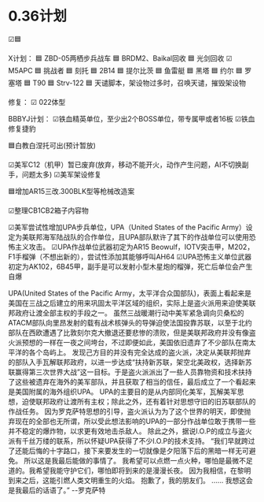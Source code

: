 # 0.36计划

☑🟦

X计划：
🟦 ZBD-05两栖步兵战车
🟦 BRDM2、Baikal回收
🟦 光剑回收
☑ M5APC
🟦 挑战者
🟦 刻托 
🟦 2B14
🟦 提尔比茨
🟦 鱼雷艇
🟦 黑塔
🟦 约尔
🟦 罗塞塔
🟦 T90
🟦 Strv-122
🟦 天谴脚本，架设物过多时，召唤天谴，摧毁架设物
 
修复：
☑ 022体型




BBBYJ计划：
☑铁血精英单位，至少出2个BOSS单位，带专属甲或者16板
☑铁血修复捷豹

🟦白教白涅托可出(预计暂放)

☑美军C12（机甲）暂已废弃(放弃，移动不能开火，动作产生问题，AI不切换副手，问题太多)
☑美军架设修复

🟦增加AR15三改.300BLK型等枪械改造案

☑整理CB1CB2箱子内容物

☑美军尝试性增加UPA步兵单位，UPA（United States of the Pacific Army）设定为美联邦海军陆战队的合作单位，且UPA部队默许了其下的作战单位可以使用恐怖主义攻击。
☑UPA作战单位武器初定为AR15 Beowulf，IOTV突击甲，M202，F1手榴弹（不想出新的），尝试性添加其能够呼叫AH64
☑UPA恐怖主义单位武器初定为AK102，6B45甲，副手是可以发射小型木星炮的榴弹，死亡后单位会产生自爆

UPA(United States of the Pacific Army，太平洋合众国部队)，表面上看起来是美国在三战之后建立的用来巩固太平洋区域的组织，实际上是盗火派用来迫使美联邦政府让渡全部主权的手段之一。
虽然三战暖潮行动中美军紧急调向贝桑松的ATACM部队向里昂发射的载有战术核弹头的导弹迫使法国投靠苏联，以至于北约部队在西欧遭遇了比敦刻尔克大撤退还要悲惨的溃败，但是美联邦政府并没有像盗火派预想的一样在一夜之间垮台，不过即便如此，美国依旧遗弃了不少部队在南太平洋的各个岛屿上。
发现己方目的并没有完全达成的盗火派，决定从美联邦抛弃的部队入手瓦解联邦政府，以进一步达成“扶持新苏联，架空北美政权，选择新苏联赢得第三次世界大战”这一目标。于是盗火派派出了一些人员靠物资和技术扶持了这些被遗弃在海外的美军部队，并且获取了相当的信任，最后成立了一个看起来是美国附属的海外组织UPA。
UPA的主要目的是从内部同化美军，瓦解美军思想，迫使联邦政府让渡所有主权；除此之外，还有着针对思想守旧的旧苏联部队的作战任务。
因为罗克萨特思想的引导，盗火派认为为了这个世界的明天，即使抛弃现在的全部也无所谓，所以受此想法影响的UPA的一部分作战单位敢于携带一些并不稳定的爆炸物，以求更有效地击杀敌人。
除此之外，据说I.O.P的成立与盗火派有千丝万缕的联系，所以怀疑UPA获得了不少I.O.P的技术支持。
“我们早就跨过了还能后悔的十字路口，接下来要发生的一切就像是夕阳落下后的黑暗一样无可避免。
所以这是我最后能做的事情了。
我希望可以点燃一点火种，哪怕是最微不足道的。我希望我能守护它们，哪怕即将到来的是漫漫长夜。
因为我相信，在黎明到来之后，这能引燃人类文明重生的火焰。
抱歉了，我的朋友们。
......
我想这会是我最后的话语了。”
			--罗克萨特
